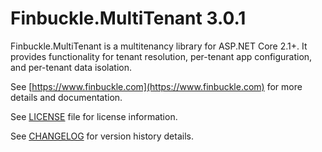 # Finbuckle.MultiTenant 3.0.1

Finbuckle.MultiTenant is a multitenancy library for ASP.NET Core 2.1+. It provides functionality for tenant resolution, per-tenant app configuration, and per-tenant data isolation.

See [https://www.finbuckle.com](https://www.finbuckle.com) for more details and documentation.  

See [LICENSE](LICENSE) file for license information.

See [CHANGELOG](CHANGELOG.md) for version history details.
